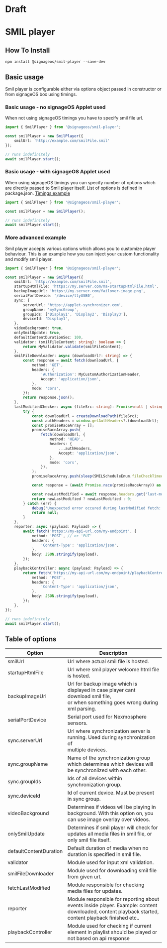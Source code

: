 # Draft

# SMIL player

## How To Install

```
npm install @signageos/smil-player --save-dev
```

## Basic usage

Smil player is configurable either via options object passed in constructor or from signageOS box using timings.

### Basic usage - no signageOS Applet used

When not using signageOS timings you have to specify smil file url.

```ts
import { SmilPlayer } from '@signageos/smil-player';

const smilPlayer = new SmilPlayer({
	smilUrl: 'http://example.com/smilFile.smil'
});

// runs indefinitely
await smilPlayer.start();
```

### Basic usage - with signageOS Applet used

When using signageOS timings you can specify number of options which are directly passed to Smil player itself. List of
options is defined in package.json.
[Timings example](https://docs.signageos.io/hc/en-us/articles/4405231920914-How-to-build-your-own-SMIL-Player-from-source-code#7-smil-player-configuration)

```ts
import { SmilPlayer } from '@signageos/smil-player';

const smilPlayer = new SmilPlayer();

// runs indefinitely
await smilPlayer.start();
```

### More advanced example

Smil player accepts various options which allows you to customize player behaviour.
This is an example how you can inject your custom functionality and modify smil player.

```ts
import { SmilPlayer } from '@signageos/smil-player';

const smilPlayer = new SmilPlayer({
	smilUrl: 'http://example.com/smilFile.smil',
	startupHtmlFile: 'https://my.server.com/ma-startupHtmlFile.html',
	backupImageUrl: 'https://my.server.com/failover-image.png',
	serialPortDevice: '/device/ttyUSB0',
	sync: {
		serverUrl: 'https://applet-synchronizer.com',
		groupName: 'mySyncGroup',
		groupIds: ['Display1', 'Display2', 'Display3'],
		deviceId: 'Display1',
	},
	videoBackground: true,
	onlySmilUpdate: true,
	defaultContentDurationSec: 100,
	validator: (smilFileContent: string): boolean => {
		return MyValidator.validate(smilFileContent);
	},
	smilFileDownloader: async (downloadUrl?: string) => {
		const response = await fetch(downloadUrl, {
			method: 'GET',
			headers: {
				'Authorization': MyCustomAuthorizationHeader,
				Accept: 'application/json',
			},
			mode: 'cors',
		});
		return response.json();
	},
	lastModifiedChecker: async (fileSrc: string): Promise<null | string | number> => {
		try {
			const downloadUrl = createDownloadPath(fileSrc);
			const authHeaders = window.getAuthHeaders?.(downloadUrl);
			const promiseRaceArray = [];
			promiseRaceArray.push(
				fetch(downloadUrl, {
					method: 'HEAD',
					headers: {
						...authHeaders,
						Accept: 'application/json',
					},
					mode: 'cors',
				}),
			);
			promiseRaceArray.push(sleep(SMILScheduleEnum.fileCheckTimeout));

			const response = (await Promise.race(promiseRaceArray)) as Response;

			const newLastModified = await response.headers.get('last-modified');
			return newLastModified ? newLastModified : 0;
		} catch (err) {
			debug('Unexpected error occured during lastModified fetch: %O', err);
			return null;
		}
	},
	reporter: async (payload: Payload) => {
		await fetch('https://my-api-url.com/my-endpoint', {
			method: 'POST', // or 'PUT'
			headers: {
				'Content-Type': 'application/json',
			},
			body: JSON.stringify(payload),
		});
	},
	playbackController: async (payload: Payload) => {
		return fetch('https://my-api-url.com/my-endpoint/playbackController', {
			method: 'POST',
			headers: {
				'Content-Type': 'application/json',
			},
			body: JSON.stringify(payload),
		});
	},
});

// runs indefinitely
await smilPlayer.start();
```

## Table of options

| Option                | Description                                                                                                                                         | 
|-----------------------|-----------------------------------------------------------------------------------------------------------------------------------------------------|
| smilUrl               | Url where actual smil file is hosted.                                                                                                               |
| startupHtmlFile       | Url where smil player welcome html file is hosted.                                                                                                  |
| backupImageUrl        | Url for backup image which is displayed in case player cant download smil file,<br/> or when something goes wrong during xml parsing.               |
| serialPortDevice      | Serial port used for Nexmosphere sensors.                                                                                                           |
| sync.serverUrl        | Url where synchronization server is running. Used during synchronization of <br/>multiple devices.                                                  |
| sync.groupName        | Name of the synchronization group which determines which devices will be synchroniized with each other.                                             |
| sync.groupIds         | Ids of all devices within synchronization group.                                                                                                    |
| sync.deviceId         | Id of current device. Must be present in sync group.                                                                                                |
| videoBackground       | Determines if videos will be playing in background. With this option on, you can use image overlay over videos.                                     |
| onlySmilUpdate        | Determines if smil player will check for updates all media files in smil file, or only smil file itself.                                            |
| defaultContentDuration | Default duration of media when no duration is specified in smil file.                                                                               |
| validator             | Module used for input xml validation.                                                                                                               |
| smilFileDownloader    | Module used for downloading smil file from given url.                                                                                               |
| fetchLastModified     | Module responsible for checking media files for updates.                                                                                            |
| reporter              | Module responsible for reporting about events inside player. Example: content downloaded, content playback started, content playback finished etc.. |
| playbackController    | Module used for checking if current element in playlist should be played or not based on api response                                               |
